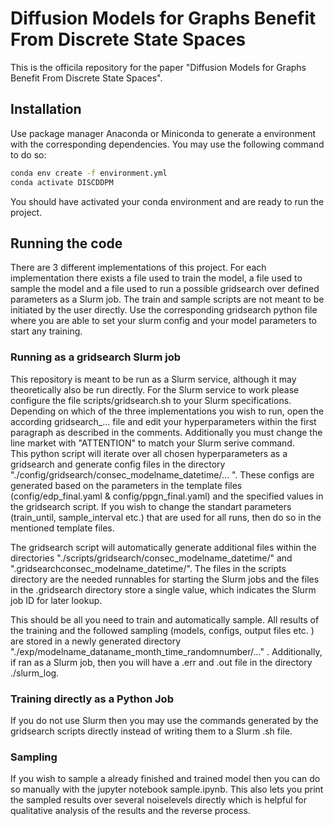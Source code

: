 # Diffusion Models for Graphs Benefit From Discrete State Spaces

This is the officila repository for the paper "Diffusion Models for Graphs Benefit From Discrete State Spaces". 

## Installation
Use package manager Anaconda or Miniconda to generate a environment with the corresponding dependencies.
You may use the following command to do so: 
```bash
conda env create -f environment.yml
conda activate DISCDDPM
```
You should have activated your conda environment and are ready to run the project.

## Running the code
There are 3 different implementations of this project. For each implementation there exists a file used to train the model, a file used to sample the model and a file used to run a possible gridsearch over defined parameters as a Slurm job. The train and sample scripts are not meant to be initiated by the user directly. Use the corresponding gridsearch python file where you are able to set your slurm config and your model parameters to start any training.

### Running as a gridsearch Slurm job
This repository is meant to be run as a Slurm service, although it may theoretically also be run directly. For the Slurm service to work please configure the file scripts/gridsearch.sh to your Slurm specifications.
Depending on which of the three implementations you wish to run, open the according gridsearch_... file and edit your hyperparameters within the first paragraph as described in the comments.  Additionally you must change the line market with "ATTENTION" to match your Slurm serive command.   
This python script will iterate over all chosen hyperparameters as a gridsearch and generate config files in the directory "./config/gridsearch/consec_modelname_datetime/... ". These configs are generated based on the parameters in the template files (config/edp_final.yaml & config/ppgn_final.yaml) and the specified values in the gridsearch script. If you wish to change the standart parameters (train_until, sample_interval etc.) that are used for all runs, then do so in the mentioned template files. 

The gridsearch script will automatically generate additional files within the directories "./scripts/gridsearch/consec_modelname_datetime/" and ".gridsearchconsec_modelname_datetime/". The files in the scripts directory are the needed runnables for starting the Slurm jobs and the files in the .gridsearch directory store a single value, which indicates the Slurm job ID for later lookup.

This should be all you need to train and automatically sample.
All results of the training and the followed sampling (models, configs, output files etc. ) are stored in a newly generated directory  "./exp/modelname_dataname_month_time_randomnumber/..." . Additionally, if ran as a Slurm job, then you will have a .err and .out file in the directory ./slurm_log.

### Training directly as a Python Job
If you do not use Slurm then you may use the commands generated by the gridsearch scripts directly instead of writing them to a Slurm .sh file.

### Sampling 
If you wish to sample a already finished and trained model then you can do so manually with the jupyter notebook sample.ipynb. This also lets you print the sampled results over several noiselevels directly which is helpful for qualitative analysis of the results and the reverse process.



